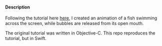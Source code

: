#### Description
Following the tutorial here [here](https://www.jackrabbitmobile.com/app-development/ios-bubble-animation-tutorial/), I created an animation of a fish swimming across the screen, while bubbles are released from its open mouth.

The original tutorial was written in Objective-C. This repo reproduces the tutorial, but in Swift.